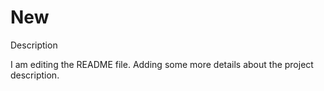 # New
Description

I am editing the README file. Adding some more details about the project description.
